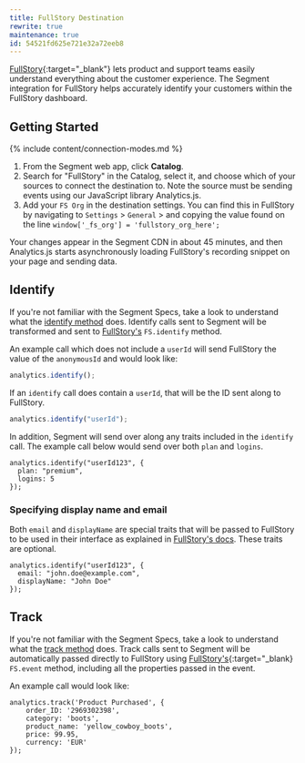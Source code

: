 ```yaml
---
title: FullStory Destination
rewrite: true
maintenance: true
id: 54521fd625e721e32a72eeb8
---
```

[FullStory](https://www.fullstory.com/){:target="_blank"} lets product and support teams easily understand everything about the customer experience. The Segment integration for FullStory helps accurately identify your customers within the FullStory dashboard.

## Getting Started

{% include content/connection-modes.md %}

1. From the Segment web app, click **Catalog**.
2. Search for "FullStory" in the Catalog, select it, and choose which of your sources to connect the destination to. Note the source must be sending events using our JavaScript library Analytics.js.
3. Add your `FS Org` in the destination settings. You can find this in FullStory by navigating to `Settings` > `General` > and copying the value found on the line `window['_fs_org'] = 'fullstory_org_here';`

Your changes appear in the Segment CDN in about 45 minutes, and then Analytics.js starts asynchronously loading FullStory's recording snippet on your page and sending data.

## Identify

If you're not familiar with the Segment Specs, take a look to understand what the [identify method](/docs/connections/spec/identify/) does. Identify calls sent to Segment will be transformed and sent to [FullStory's](https://help.fullstory.com/hc/en-us/articles/360020828113) `FS.identify` method.

An example call which does not include a `userId` will send FullStory the value of the `anonymousId` and would look like:

```javascript
analytics.identify();
```

If an `identify` call does contain a `userId`, that will be the ID sent along to FullStory.

```javascript
analytics.identify("userId");
```

In addition, Segment will send over along any traits included in the `identify` call. The example call below would send over both `plan` and `logins`.

```
analytics.identify("userId123", {
  plan: "premium",
  logins: 5
});
```

### Specifying display name and email

Both `email` and `displayName` are special traits that will be passed to FullStory to be used in their interface as explained in [FullStory's docs](https://help.fullstory.com/hc/en-us/articles/360020828113). These traits are optional.

```
analytics.identify("userId123", {
  email: "john.doe@example.com",
  displayName: "John Doe"
});
```

## Track

If you're not familiar with the Segment Specs, take a look to understand what the [track method](/docs/connections/spec/track/) does. Track calls sent to Segment will be automatically passed directly to FullStory using [FullStory's](https://help.fullstory.com/hc/en-us/articles/360020623274){:target="_blank} `FS.event` method, including all the properties passed in the event.

An example call would look like:

```
analytics.track('Product Purchased', {
    order_ID: '2969302398',
    category: 'boots',
    product_name: 'yellow_cowboy_boots',
    price: 99.95,
    currency: 'EUR'
});
```
